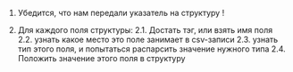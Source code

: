 1. Убедится, что нам передали указатель на структуру !

2. Для каждого поля структуры:
2.1. Достать тэг, или взять имя поля
2.2. узнать какое место это поле занимает в csv-записи
2.3. узнать тип этого поля, и попытаться распарсить значение нужного типа
2.4. Положить значение этого поля в структуру
